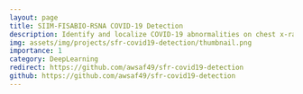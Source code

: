 ```yaml
---
layout: page
title: SIIM-FISABIO-RSNA COVID-19 Detection
description: Identify and localize COVID-19 abnormalities on chest x-rays
img: assets/img/projects/sfr-covid19-detection/thumbnail.png
importance: 1
category: DeepLearning
redirect: https://github.com/awsaf49/sfr-covid19-detection
github: https://github.com/awsaf49/sfr-covid19-detection
---
```


